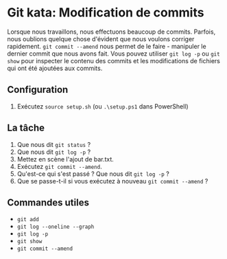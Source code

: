 # Git kata: Modification de commits

Lorsque nous travaillons, nous effectuons beaucoup de commits. Parfois, nous oublions quelque chose d'évident que nous voulons corriger rapidement. `git commit --amend` nous permet de le faire - manipuler le dernier commit que nous avons fait. Vous pouvez utiliser `git log -p` ou `git show` pour inspecter le contenu des commits et les modifications de fichiers qui ont été ajoutées aux commits.

## Configuration

1. Exécutez `source setup.sh` (ou `.\setup.ps1` dans PowerShell)

## La tâche

1. Que nous dit `git status` ?
2. Que nous dit `git log -p` ?
3. Mettez en scène l'ajout de bar.txt.
4. Exécutez `git commit --amend`.
5. Qu'est-ce qui s'est passé ? Que nous dit `git log -p` ?
6. Que se passe-t-il si vous exécutez à nouveau `git commit --amend` ?

## Commandes utiles

- `git add`
- `git log --oneline --graph`
- `git log -p`
- `git show`
- `git commit --amend`

